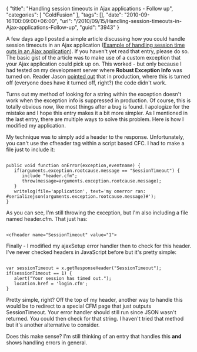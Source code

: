 {
	"title": "Handling session timeouts in Ajax applications - Follow up",
	"categories": [
		"ColdFusion"
	],
	"tags": [],
	"date": "2010-09-16T00:09:00+06:00",
	"url": "/2010/09/15/Handling-session-timeouts-in-Ajax-applications-Follow-up",
	"guid": "3943"
}

A few days ago I posted a simple article discussing how you could handle session timeouts in an Ajax application (<a href="http://www.raymondcamden.com/index.cfm/2010/9/8/Example-of-handling-session-time-outs-in-an-Ajax-application">Example of handling session time outs in an Ajax application</a>). If you haven't yet read that entry, please do so. The basic gist of the article was to make use of a custom exception that your Ajax application could pick up on. This worked - but only because I had tested on my development server where <b>Robust Exception Info</b> was turned on. Reader Jason <a href="http://www.coldfusionjedi.com/index.cfm/2010/9/8/Example-of-handling-session-time-outs-in-an-Ajax-application#c73CC9AE6-C699-4CBE-E42555C4B392E03C">pointed out</a> that in production, where this is turned off (everyone does have it turned off, right?) the code didn't work.

<p/>

Turns out my method of looking for a string within the exception doesn't work when the exception info is suppressed in production. Of course, this is totally obvious now, like most things after a bug is found. I apologize for the mistake and I hope this entry makes it a bit more simpler. As I mentioned in the last entry, there are multiple ways to solve this problem. Here is how I modified my application.

<p/>

My technique was to simply add a header to the response. Unfortunately, you can't use the cfheader tag within a script based CFC. I had to make a file just to include it:

<p/>

<code>
public void function onError(exception,eventname) {
   if(arguments.exception.rootcause.message == "SessionTimeout") {
      include "header.cfm";
      throw(message=arguments.exception.rootcause.message);
   }
   writelog(file='application', text='my onerror ran: #serializejson(arguments.exception.rootcause.message)#');
}
</code>

<p/>

As you can see, I'm still throwing the exception, but I'm also including a file named header.cfm. That just has:

<p/>

<code>
&lt;cfheader name="SessionTimeout" value="1"&gt;
</code>

<p/>

Finally - I modified my ajaxSetup error handler then to check for this header. I've never checked headers in JavaScript before but it's pretty simple:

<p/>

<code>
var sessionTimeout = x.getResponseHeader("SessionTimeout");
if(sessionTimeout == 1) {
   alert("Your session has timed out.");
   location.href = 'login.cfm';
}
</code>

<p/>

Pretty simple, right? Off the top of my header, another way to handle this would be to redirect to a special CFM page that just outputs SessionTimeout. Your error handler should still run since JSON wasn't returned. You could then check for that string. I haven't tried that method but it's another alternative to consider.

<p/>

Does this make sense? I'm still thinking of an entry that handles this <b>and</b> shows handling errors in general.